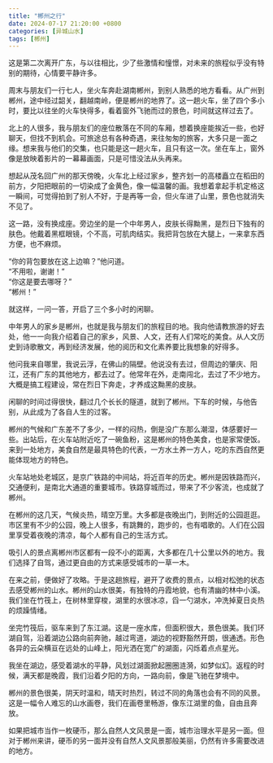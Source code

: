 ```yaml
---
title: "郴州之行"
date: 2024-07-17 21:20:00 +0800
categories: [异城山水]
tags: [郴州]
---
```


这是第二次离开广东，与以往相比，少了些激情和憧憬，对未来的旅程似乎没有特别的期待，心情要平静许多。  

周末与朋友们一行七人，坐火车奔赴湖南郴州，到别人熟悉的地方看看。从广州到郴州，途中经过韶关，翻越南岭，便是郴州的地界了。这一趟火车，坐了四个多小时，要比以往坐的火车快得多，看着窗外飞驰而过的景色，时间就这样过去了。  

北上的人很多，我与朋友们的座位散落在不同的车厢，想着换座能挨近一些，也好聊天，但找不到机会。可旅途总有各种奇遇，来往匆匆的旅客，大多只是一面之缘。想来我与他们的交集，也只能是这一趟火车，且只有这一次。坐在车上，窗外像是放映着影片的一幕幕画面，只是可惜没法从头再来。  

想起从茂名回广州的那天傍晚，火车北上经过家乡，整齐划一的高楼矗立在稻田的前方，夕阳把眼前的一切染成了金黄色，像一幅温馨的画。我想着拿起手机定格这一瞬间，可觉得拍到了别人不好，于是再等一会，但火车进了山里，景色也就消失不见了。  

这一路，没有换成座。旁边坐的是一个中年男人，皮肤长得黝黑，是烈日下独有的肤色。他戴着黑框眼镜，个不高，可肌肉结实。我把背包放在大腿上，一来拿东西方便，也不麻烦。  

“你的背包要放在这上边嘛？”他问道。  
“不用啦，谢谢！”  
“你这是要去哪呀？”  
“郴州！”  

就这样，一问一答，开启了三个多小时的闲聊。  

中年男人的家乡是郴州，也就是我与朋友们的旅程目的地。我向他请教旅游的好去处，他一一向我介绍着自己的家乡，风景、人文，还有人们常吃的美食。从人文历史到诗歌散文，再到经济发展，他的阅历和文化素养要比我想象的好得多。  

他问我来自哪里，我说云浮，在佛山的隔壁。他说没有去过，但周边的肇庆、阳江，还有广东的其他地方，都去过了。他常年在外，走南闯北，去过了不少地方。大概是搞工程建设，常在烈日下奔走，才养成这黝黑的皮肤。  

闲聊的时间过得很快，翻过几个长长的隧道，就到了郴州。下车的时候，与他告别，从此成为了各自人生的过客。  

郴州的气候和广东差不了多少，一样的闷热，倒是没广东那么潮湿，体感要好一些。出站后，在火车站附近吃了一碗鱼粉，这是郴州的特色美食，也是家常便饭。来到一处地方，美食自然是最具特色的代表，一方水土养一方人，吃的东西自然更能体现地方的特色。  

火车站地处老城区，是京广铁路的中间站，将近百年的历史。郴州是因铁路而兴，交通便利，是南北大通道的重要城市。铁路穿城而过，带来了不少客流，也成就了郴州。  

在郴州的这几天，气候炎热，晴空万里。大多都是夜晚出门，到附近的公园逛逛。市区里有不少的公园，晚上人很多，有跳舞的，跑步的，也有唱歌的。人们在公园里享受着夜晚的清凉，每个人都有自己的生活方式。  

吸引人的景点离郴州市区都有一段不小的距离，大多都在几十公里以外的地方。我们选择了自驾，通过更自由的方式来感受城市的一草一木。  

在来之前，便做好了攻略。于是这趟旅程，避开了收费的景点，以相对松弛的状态去感受郴州的山水。郴州的山水很美，有独特的丹霞地貌，也有清幽的林中小溪。我们坐在竹筏上，在树林里穿梭，湖里的水很冰凉，舀一勺湖水，冲洗掉夏日炎热的烦躁情绪。  

坐完竹筏后，驱车来到了东江湖。这是一座水库，但面积很大，景色很美。我们环湖自驾，沿着湖边公路向前奔驰，越过弯道，湖边的视野豁然开朗，很通透。形色各异的云朵横亘在远处的山峰上，阳光洒在宽广的湖面，闪烁着点点星光。 

我坐在湖边，感受着湖水的平静，风划过湖面掀起圈圈涟漪，如梦似幻。返程的时候，满天都是晚霞，我们沿着夕阳的方向，一路向前，像是飞驰在梦境中。  

郴州的景色很美，阴天时温和，晴天时热烈，转过不同的角落也会有不同的风景。这是一幅令人难忘的山水画卷，我们在画卷里畅游，像东江湖里的鱼，自由且奔放。  

如果把城市当作一枚硬币，那么自然人文风景是一面，城市治理水平是另一面。但对于郴州来讲，硬币的另一面并没有自然人文风景那般美丽，仍然有许多需要改进的地方。
